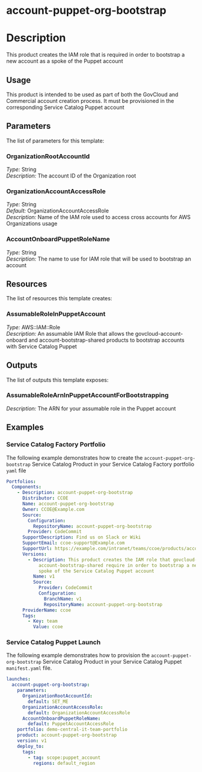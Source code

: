 # account-puppet-org-bootstrap
# Description
This product creates the IAM role that is required in order to bootstrap a new account as a spoke of the Puppet account
 
## Usage
This product is intended to be used as part of both the GovCloud and Commercial account creation process. It must be provisioned in the corresponding Service Catalog Puppet account

## Parameters
The list of parameters for this template:

### OrganizationRootAccountId 
*Type:* String  
*Description:* The account ID of the Organization root 
### OrganizationAccountAccessRole 
*Type:* String  
*Default:* OrganizationAccountAccessRole  
*Description:* Name of the IAM role used to access cross accounts for AWS Organizations usage 
### AccountOnboardPuppetRoleName 
*Type:* String  
*Description:* The name to use for IAM role that will be used to bootstrap an account 

## Resources
The list of resources this template creates:

### AssumableRoleInPuppetAccount 
*Type:* AWS::IAM::Role  
*Description:* An assumable IAM Role that allows the govcloud-account-onboard and account-bootstrap-shared products to bootstrap accounts with Service Catalog Puppet
 

## Outputs
The list of outputs this template exposes:

### AssumableRoleArnInPuppetAccountForBootstrapping 
*Description:* The ARN for your assumable role in the Puppet account

## Examples

### Service Catalog Factory Portfolio
The following example demonstrates how to create the `account-puppet-org-bootstrap` Service Catalog Product in your Service Catalog Factory portfolio `yaml` file
```yaml
Portfolios:
  Components:
    - Description: account-puppet-org-bootstrap
      Distributor: CCOE
      Name: account-puppet-org-bootstrap
      Owner: CCOE@Example.com
      Source:
        Configuration:
          RepositoryName: account-puppet-org-bootstrap
        Provider: CodeCommit
      SupportDescription: Find us on Slack or Wiki
      SupportEmail: ccoe-support@Example.com
      SupportUrl: https://example.com/intranet/teams/ccoe/products/account-factory
      Versions:
        - Description: This product creates the IAM role that govcloud-account-onboard and 
            account-bootstrap-shared require in order to bootstrap a new account as a 
            spoke of the Service Catalog Puppet account
          Name: v1
          Source:
            Provider: CodeCommit
            Configuration:
              BranchName: v1
              RepositoryName: account-puppet-org-bootstrap
      ProviderName: ccoe
      Tags:
        - Key: team
          Value: ccoe
```

### Service Catalog Puppet Launch
The following example demonstrates how to provision the `account-puppet-org-bootstrap` Service Catalog Product in your Service Catalog Puppet `manifest.yaml` file.
```yaml
launches:
  account-puppet-org-bootstrap:
    parameters:
      OrganizationRootAccountId:
        default: SET_ME
      OrganizationAccountAccessRole:
        default: OrganizationAccountAccessRole
      AccountOnboardPuppetRoleName:
        default: PuppetAccountAccessRole
    portfolio: demo-central-it-team-portfolio
    product: account-puppet-org-bootstrap
    version: v1
    deploy_to:
      tags:
        - tag: scope:puppet_account
          regions: default_region  
```